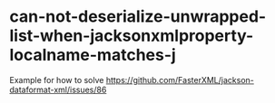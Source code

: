 # can-not-deserialize-unwrapped-list-when-jacksonxmlproperty-localname-matches-j
Example for how to solve https://github.com/FasterXML/jackson-dataformat-xml/issues/86
